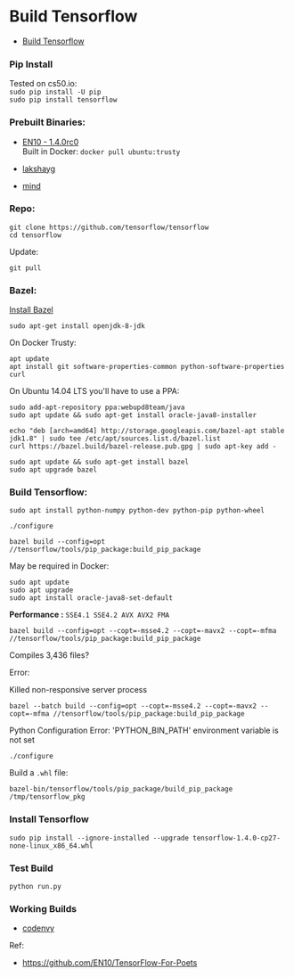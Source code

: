 # Build Tensorflow

* [Build Tensorflow](https://www.tensorflow.org/install/install_sources#clone_the_tensorflow_repository)

### Pip Install
Tested on cs50.io:  
`sudo pip install -U pip`  
`sudo pip install tensorflow`

### Prebuilt Binaries:

* [EN10 - 1.4.0rc0](https://github.com/EN10/BuildTF/blob/master/tensorflow-1.4.0rc0-cp27-none-linux_x86_64.whl)  
Built in Docker: `docker pull ubuntu:trusty`

* [lakshayg](https://github.com/lakshayg/tensorflow-build)

* [mind](https://github.com/mind/wheels)

### Repo:
    
    git clone https://github.com/tensorflow/tensorflow 
    cd tensorflow

Update:

    git pull

### Bazel:

[Install Bazel](https://docs.bazel.build/versions/master/install-ubuntu.html#install-with-installer-ubuntu)

    sudo apt-get install openjdk-8-jdk

On Docker Trusty:

    apt update
    apt install git software-properties-common python-software-properties curl

On Ubuntu 14.04 LTS you'll have to use a PPA:
    
    sudo add-apt-repository ppa:webupd8team/java
    sudo apt update && sudo apt-get install oracle-java8-installer

    echo "deb [arch=amd64] http://storage.googleapis.com/bazel-apt stable jdk1.8" | sudo tee /etc/apt/sources.list.d/bazel.list
    curl https://bazel.build/bazel-release.pub.gpg | sudo apt-key add -

    sudo apt update && sudo apt-get install bazel
    sudo apt upgrade bazel

### Build Tensorflow:

    sudo apt install python-numpy python-dev python-pip python-wheel
    
    ./configure

    bazel build --config=opt //tensorflow/tools/pip_package:build_pip_package

May be required in Docker:

    sudo apt update
    sudo apt upgrade
    sudo apt install oracle-java8-set-default

**Performance :** `SSE4.1 SSE4.2 AVX AVX2 FMA`  

    bazel build --config=opt --copt=-msse4.2 --copt=-mavx2 --copt=-mfma //tensorflow/tools/pip_package:build_pip_package

Compiles 3,436 files?
    
Error:

Killed non-responsive server process  
    
    bazel --batch build --config=opt --copt=-msse4.2 --copt=-mavx2 --copt=-mfma //tensorflow/tools/pip_package:build_pip_package
    
Python Configuration Error: 'PYTHON_BIN_PATH' environment variable is not set  
    
    ./configure

Build a `.whl` file:
    
    bazel-bin/tensorflow/tools/pip_package/build_pip_package /tmp/tensorflow_pkg

### Install Tensorflow

    sudo pip install --ignore-installed --upgrade tensorflow-1.4.0-cp27-none-linux_x86_64.whl

### Test Build

    python run.py

### Working Builds

* [codenvy](https://github.com/mind/wheels/releases/download/tf1.3-cpu/tensorflow-1.3.0-cp27-cp27mu-linux_x86_64.whl)

Ref:

* https://github.com/EN10/TensorFlow-For-Poets